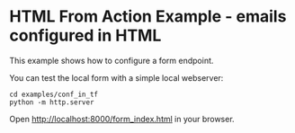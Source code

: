 # HTML From Action Example - emails configured in HTML

This example shows how to configure a form endpoint.

You can test the local form with a simple local webserver:

```
cd examples/conf_in_tf
python -m http.server
```

Open [http://localhost:8000/form_index.html](http://localhost:8000/form_index.html) in your browser.



